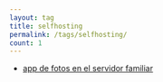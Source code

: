 ```yaml
---
layout: tag
title: selfhosting
permalink: /tags/selfhosting/
count: 1
---
```


- [app de fotos en el servidor familiar](https://jartigag.blog/immich-fotos-vps-familiar)
